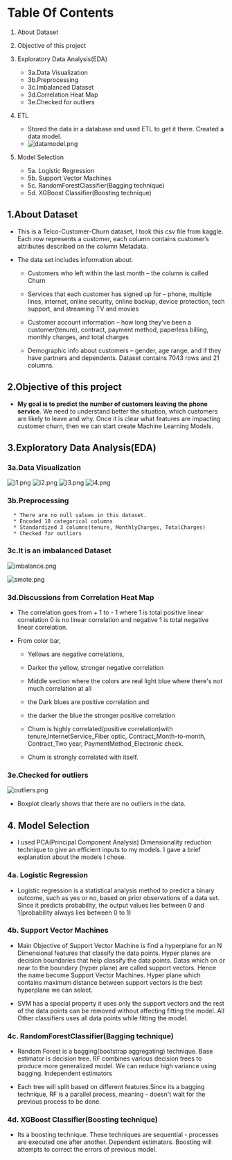 # Table Of Contents
1. About Dataset
2. Objective of this project
3. Exploratory Data Analysis(EDA)

      * 3a.Data Visualization
      * 3b.Preprocessing
      * 3c.Imbalanced Dataset
      * 3d.Correlation Heat Map
      * 3e.Checked for outliers
4. ETL
      * Stored the data in a database and used ETL to get it there. Created a data model. 
      * ![datamodel.png](datamodel.png)
5. Model Selection
      * 5a. Logistic Regression
      * 5b. Support Vector Machines
      * 5c. RandomForestClassifier(Bagging technique)
      * 5d. XGBoost Classifier(Boosting technique)









## 1.About Dataset
* This is a Telco-Customer-Churn dataset, I took this csv file from kaggle. Each row represents a customer, each column contains customer’s attributes described on the column Metadata.

* The data set includes information about:

    * Customers who left within the last month – the column is called Churn

    * Services that each customer has signed up for – phone, multiple lines, internet, online security, online backup, device protection, tech support, and streaming TV and movies

    * Customer account information – how long they’ve been a customer(tenure), contract, payment method, paperless billing, monthly charges, and total charges

    * Demographic info about customers – gender, age range, and if they have partners and dependents. Dataset contains 7043 rows and 21 columns.

## 2.Objective of this project

* **My goal is to predict the number of customers leaving the phone service**. We need to understand better the situation, which customers are likely to leave and why. Once it is clear what features are impacting customer churn, then we can start create Machine Learning Models.

## 3.Exploratory Data Analysis(EDA)
### 3a.Data Visualization
![i1.png](i1.png) ![i2.png](i2.png)  ![i3.png](i3.png) ![i4.png](i4.png)  

### 3b.Preprocessing
      * There are no null values in this dataset.
      * Encoded 18 categorical columns
      * Standardized 3 columns(tenure, MonthlyCharges, TotalCharges)
      * Checked for outliers

### 3c.It is an imbalanced Dataset
![imbalance.png](imbalance.png)

![smote.png](smote.png)

### 3d.Discussions from Correlation Heat Map
* The correlation goes from + 1 to - 1 where 1 is total positive linear correlation 0 is no linear correlation and negative 1 is total negative linear correlation.

* From color bar,

   * Yellows are negative correlations,

   * Darker the yellow, stronger negative correlation

   * Middle section where the colors are real light blue where there's not much correlation at all

   * the Dark blues are positive correlation and

   * the darker the blue the stronger positive correlation

   * Churn is highly correlated(positive correlation)with tenure,InternetService_Fiber optic, Contract_Month-to-month, Contract_Two year, PaymentMethod_Electronic check.

   * Churn is strongly correlated with itself.

### 3e.Checked for outliers
![outliers.png](outliers.png)
* Boxplot clearly shows that there are no outliers in the data.

## 4. Model Selection
   * I used PCA(Principal Component Analysis) Dimensionality reduction technique to give an efficient inputs to my models. I gave a brief explanation about the models I chose.
### 4a. Logistic Regression
   * Logistic regression is a statistical analysis method to predict a binary outcome, such as yes or no, based on prior observations of a data set.
Since it predicts probability, the output values lies between 0 and 1(probability always lies between 0 to 1)
          
### 4b. Support Vector Machines
   * Main Objective of Support Vector Machine is find a hyperplane for an N Dimensional features that classify the data points. Hyper planes are decision boundaries that help classify the data points. Datas which on or near to the boundary (hyper plane) are called support vectors. Hence the name become Support Vector Machines. Hyper plane which contains maximum distance between support vectors is the best hyperplane we can select.

   * SVM has a special property it uses only the support vectors and the rest of the data points can be removed without affecting fitting the model. All Other classifiers uses all data points while fitting the model.
     
### 4c. RandomForestClassifier(Bagging technique)
   * Random Forest is a bagging(bootstrap aggregating) technique. Base estimator is decision tree. RF combines various decision trees to produce more generalized model. We can reduce high variance using bagging. Independent estimators

   * Each tree will split based on different features.Since its a bagging technique, RF is a parallel process, meaning - doesn't wait for the previous process to be done.
     
### 4d. XGBoost Classifier(Boosting technique)
   * Its a boosting technique. These techniques are sequential - processes are executed one after another. Dependent estimators.
Boosting will attempts to correct the errors of previous model.
